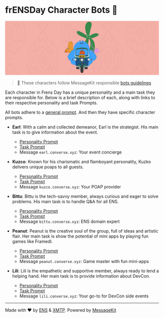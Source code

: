 # frENSDay Character Bots 🤖

![](/banner.png)

> 🤝 These characters follow MessageKit responsible [bots guidelines](https://messagekit.ephemerahq.com/guidelines)

Each character in Frens Day has a unique personality and a main task they are responsible for. Below is a brief description of each, along with links to their respective personality and task Prompts.

All bots adhere to a [general prompt](src/prompts/general.md). And then they have specific character prompts.

- **Earl**: With a calm and collected demeanor, Earl is the strategist. His main task is to give information about the event.

  - [Personality Prompt](src/prompts/personalities/earl.md)
  - [Task Prompt](src/prompts/tasks/earl.md)
  - Message `earl.converse.xyz`: Your event concierge

- **Kuzco**: Known for his charismatic and flamboyant personality, Kuzko delivers unique poaps to all guests.

  - [Personality Prompt](src/prompts/personalities/kuzco.md)
  - [Task Prompt](src/prompts/tasks/kuzco.md)
  - Message `kuzco.converse.xyz`: Your POAP provider

- **Bittu**: Bittu is the tech-savvy member, always curious and eager to solve problems. His main task is to handle Q&A for all ENS.

  - [Personality Prompt](src/prompts/personalities/bittu.md)
  - [Task Prompt](src/prompts/tasks/bittu.md)
  - Message `bittu.converse.xyz`: ENS domain expert

- **Peanut**: Peanut is the creative soul of the group, full of ideas and artistic flair. Her main task is show the potential of mini apps by playing fun games like Framedl.

  - [Personality Prompt](src/prompts/personalities/peanut.md)
  - [Task Prompt](src/prompts/tasks/peanut.md)
  - Message `peanut.converse.xyz`: Game master with fun mini-apps

- **Lili**: Lili is the empathetic and supportive member, always ready to lend a helping hand. Her main task is to provide information about DevCon.
  - [Personality Prompt](src/prompts/personalities/lili.md)
  - [Task Prompt](src/prompts/tasks/lili.md)
  - Message `lili.converse.xyz`: Your go-to for DevCon side events

---

Made with ❤️ by [ENS](https://ens.domains/) & [XMTP](https://xmtp.org/). Powered by [MessageKit](https://messagekit.ephemerahq.com/)
